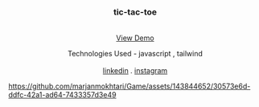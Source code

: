 
<div align="center">

  <h3 align="center" >tic-tac-toe</h3>

  <p align="center">
    <br />
    <a href="https://marjanmokhtari.github.io/Game/">View Demo</a>
      <p>Technologies Used - javascript , tailwind 
        <br/>
        <br/>
    <a href="https://www.linkedin.com/in/marjanmokhtari">linkedin</a>
    .
    <a href="https://www.instagram.com/marjanmokhtari.web">instagram</a>
  </p>
</div>

https://github.com/marjanmokhtari/Game/assets/143844652/30573e6d-ddfc-42a1-ad64-7433357d3e49


